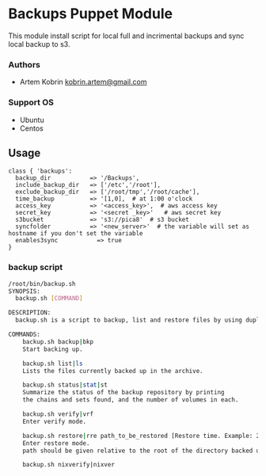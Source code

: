 # Backups Puppet Module
This module install script for local full and incrimental backups and sync local backup to s3.


### Authors
* Artem Kobrin <kobrin.artem@gmail.com>

### Support OS
* Ubuntu 
* Centos 

## Usage


```puppet
class { 'backups':
  backup_dir           => '/Backups',
  include_backup_dir   => ['/etc','/root'],
  exclude_backup_dir   => ['/root/tmp','/root/cache'],
  time_backup          => '[1,0],  # at 1:00 o'clock 
  access_key           => '<access_key>',  # aws access key
  secret_key           => '<secret _key>'   # aws secret key
  s3bucket             => 's3://pica8'  # s3 bucket
  syncfolder           => '<new_server>'  # the variable will set as hostname if you don't set the variable
  enables3sync           => true
}
```


### backup script
```bash
/root/bin/backup.sh 
SYNOPSIS:
  backup.sh [COMMAND]

DESCRIPTION:
  backup.sh is a script to backup, list and restore files by using duplicity.

COMMANDS:
    backup.sh backup|bkp
	Start backing up.

    backup.sh list|ls
	Lists the files currently backed up in the archive.

    backup.sh status|stat|st
	Summarize the status of the backup repository by printing
	the chains and sets found, and the number of volumes in each.

    backup.sh verify|vrf
	Enter verify mode.

    backup.sh restore|rre path_to_be_restored [Restore time. Example: 2011-01-24T11:24:00]
	Enter restore mode.
	path should be given relative to the root of the directory backed up.

    backup.sh nixverify|nixver
```
